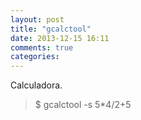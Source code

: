 ```yaml
---
layout: post
title: "gcalctool"
date: 2013-12-15 16:11
comments: true
categories: 
---
```

Calculadora.

>$ gcalctool -s 5*4/2+5

